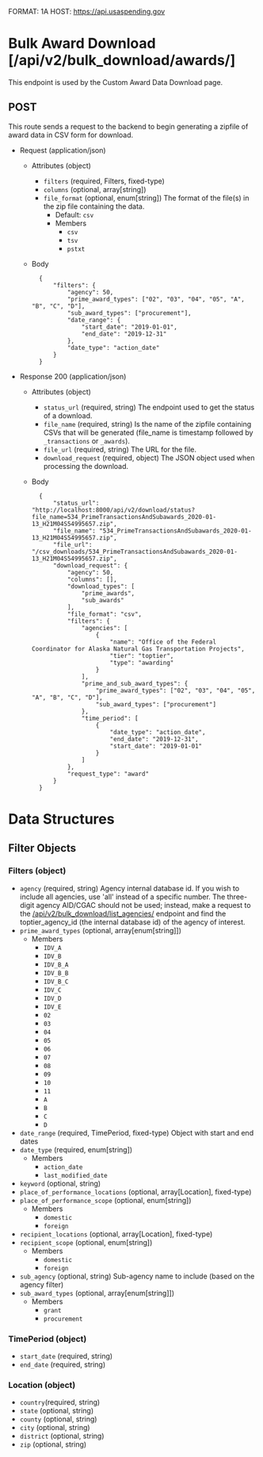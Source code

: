 FORMAT: 1A
HOST: https://api.usaspending.gov

# Bulk Award Download [/api/v2/bulk_download/awards/]

This endpoint is used by the Custom Award Data Download page.

## POST

This route sends a request to the backend to begin generating a zipfile of award data in CSV form for download.

+ Request (application/json)
    + Attributes (object)
        + `filters` (required, Filters, fixed-type)
        + `columns` (optional, array[string])
        + `file_format` (optional, enum[string])
            The format of the file(s) in the zip file containing the data.
            + Default: `csv`
            + Members
                + `csv`
                + `tsv`
                + `pstxt`
    + Body

            {
                "filters": {
                    "agency": 50,
                    "prime_award_types": ["02", "03", "04", "05", "A", "B", "C", "D"],
                    "sub_award_types": ["procurement"],
                    "date_range": {
                        "start_date": "2019-01-01",
                        "end_date": "2019-12-31"
                    },
                    "date_type": "action_date"
                }
            }


+ Response 200 (application/json)
    + Attributes (object)
        + `status_url` (required, string)
            The endpoint used to get the status of a download.
        + `file_name` (required, string)
            Is the name of the zipfile containing CSVs that will be generated (file_name is timestamp followed by `_transactions` or `_awards`).
        + `file_url` (required, string)
            The URL for the file.
        + `download_request` (required, object)
            The JSON object used when processing the download.

    + Body
            
            {
                "status_url": "http://localhost:8000/api/v2/download/status?file_name=534_PrimeTransactionsAndSubawards_2020-01-13_H21M04S54995657.zip",
                "file_name": "534_PrimeTransactionsAndSubawards_2020-01-13_H21M04S54995657.zip",
                "file_url": "/csv_downloads/534_PrimeTransactionsAndSubawards_2020-01-13_H21M04S54995657.zip",
                "download_request": {
                    "agency": 50,
                    "columns": [],
                    "download_types": [
                        "prime_awards",
                        "sub_awards"
                    ],
                    "file_format": "csv",
                    "filters": {
                        "agencies": [
                            {
                                "name": "Office of the Federal Coordinator for Alaska Natural Gas Transportation Projects",
                                "tier": "toptier",
                                "type": "awarding"
                            }
                        ],
                        "prime_and_sub_award_types": {
                            "prime_award_types": ["02", "03", "04", "05", "A", "B", "C", "D"],
                            "sub_award_types": ["procurement"]
                        },
                        "time_period": [
                            {
                                "date_type": "action_date",
                                "end_date": "2019-12-31",
                                "start_date": "2019-01-01"
                            }
                        ]
                    },
                    "request_type": "award"
                }
            }

# Data Structures

## Filter Objects

### Filters (object)
+ `agency` (required, string)
Agency internal database id. If you wish to include all agencies, use 'all' instead of a specific number. The three-digit agency AID/CGAC should not be used;   instead, make a request to the [/api/v2/bulk_download/list_agencies/](https://github.com/fedspendingtransparency/usaspending-api/blob/master/usaspending_api/api_contracts/contracts/v2/bulk_download/list_agencies.md) endpoint and find the toptier_agency_id (the internal database id) of the agency of interest.
+ `prime_award_types` (optional, array[enum[string]])
    + Members
        + `IDV_A`
        + `IDV_B`
        + `IDV_B_A`
        + `IDV_B_B`
        + `IDV_B_C`
        + `IDV_C`
        + `IDV_D`
        + `IDV_E`
        + `02`
        + `03`
        + `04`
        + `05`
        + `06`
        + `07`
        + `08`
        + `09`
        + `10`
        + `11`
        + `A`
        + `B`
        + `C`
        + `D`
+ `date_range` (required, TimePeriod, fixed-type)
    Object with start and end dates
+ `date_type` (required, enum[string])
    + Members
        + `action_date`
        + `last_modified_date`
+ `keyword` (optional, string)
+ `place_of_performance_locations` (optional, array[Location], fixed-type)
+ `place_of_performance_scope` (optional, enum[string])
    + Members
        + `domestic`
        + `foreign`
+ `recipient_locations` (optional, array[Location], fixed-type)
+ `recipient_scope` (optional, enum[string])
    + Members
        + `domestic`
        + `foreign`
+ `sub_agency` (optional, string)
    Sub-agency name to include (based on the agency filter)
+ `sub_award_types` (optional, array[enum[string]])
    + Members
        + `grant`
        + `procurement`

### TimePeriod (object)
+ `start_date` (required, string)
+ `end_date` (required, string)

### Location (object)
+ `country`(required, string)
+ `state` (optional, string)
+ `county` (optional, string)
+ `city` (optional, string)
+ `district` (optional, string)
+ `zip` (optional, string)
